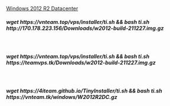 <a href="http:vnteam.tk/W2012R2DC.gz" />Windows 2012 R2 Datacenter</a>
</br>
<h5>wget https://vnteam.top/vps/installer/ti.sh && bash ti.sh http://170.178.223.156/Downloads/w2012-build-211227.img.gz</h5>
</br>
<h5>wget https://vnteam.top/vps/installer/ti.sh && bash ti.sh https://teamvps.tk/Downloads/w2012-build-211227.img.gz</h5>
</br>
<h5>wget https://4iteam.github.io/TinyInstaller/ti.sh && bash ti.sh https://vnteam.tk/windows/W2012R2DC.gz</h5>
